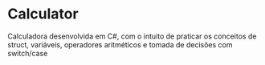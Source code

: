 # Calculator
Calculadora desenvolvida em C#, com o intuito de praticar os conceitos de struct, variáveis, operadores aritméticos e tomada de decisões com switch/case
